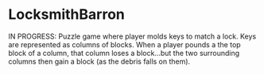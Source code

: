 # LocksmithBarron
IN PROGRESS: Puzzle game where player molds keys to match a lock. Keys are represented as columns of blocks. When a player pounds a the top block of a column, that column loses a block...but the two surrounding columns then gain a block (as the debris falls on them).
